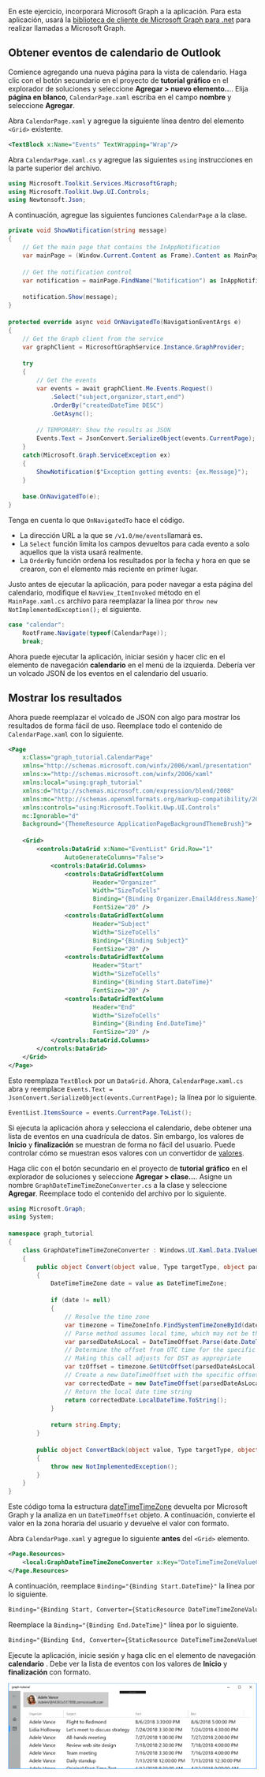<!-- markdownlint-disable MD002 MD041 -->

En este ejercicio, incorporará Microsoft Graph a la aplicación. Para esta aplicación, usará la [biblioteca de cliente de Microsoft Graph para .net](https://github.com/microsoftgraph/msgraph-sdk-dotnet) para realizar llamadas a Microsoft Graph.

## <a name="get-calendar-events-from-outlook"></a>Obtener eventos de calendario de Outlook

Comience agregando una nueva página para la vista de calendario. Haga clic con el botón secundario en el proyecto de **tutorial gráfico** en el explorador de soluciones y seleccione **Agregar > nuevo elemento..**.. Elija **página en blanco**, `CalendarPage.xaml` escriba en el campo **nombre** y seleccione **Agregar**.

Abra `CalendarPage.xaml` y agregue la siguiente línea dentro del elemento `<Grid>` existente.

```xml
<TextBlock x:Name="Events" TextWrapping="Wrap"/>
```

Abra `CalendarPage.xaml.cs` y agregue las siguientes `using` instrucciones en la parte superior del archivo.

```cs
using Microsoft.Toolkit.Services.MicrosoftGraph;
using Microsoft.Toolkit.Uwp.UI.Controls;
using Newtonsoft.Json;
```

A continuación, agregue las siguientes funciones `CalendarPage` a la clase.

```cs
private void ShowNotification(string message)
{
    // Get the main page that contains the InAppNotification
    var mainPage = (Window.Current.Content as Frame).Content as MainPage;

    // Get the notification control
    var notification = mainPage.FindName("Notification") as InAppNotification;

    notification.Show(message);
}

protected override async void OnNavigatedTo(NavigationEventArgs e)
{
    // Get the Graph client from the service
    var graphClient = MicrosoftGraphService.Instance.GraphProvider;

    try
    {
        // Get the events
        var events = await graphClient.Me.Events.Request()
            .Select("subject,organizer,start,end")
            .OrderBy("createdDateTime DESC")
            .GetAsync();

        // TEMPORARY: Show the results as JSON
        Events.Text = JsonConvert.SerializeObject(events.CurrentPage);
    }
    catch(Microsoft.Graph.ServiceException ex)
    {
        ShowNotification($"Exception getting events: {ex.Message}");
    }

    base.OnNavigatedTo(e);
}
```

Tenga en cuenta lo que `OnNavigatedTo` hace el código.

- La dirección URL a la que se `/v1.0/me/events`llamará es.
- La `Select` función limita los campos devueltos para cada evento a solo aquellos que la vista usará realmente.
- La `OrderBy` función ordena los resultados por la fecha y hora en que se crearon, con el elemento más reciente en primer lugar.

Justo antes de ejecutar la aplicación, para poder navegar a esta página del calendario, modifique el `NavView_ItemInvoked` método en el `MainPage.xaml.cs` archivo para reemplazar la línea por `throw new NotImplementedException();` el siguiente.

```cs
case "calendar":
    RootFrame.Navigate(typeof(CalendarPage));
    break;
```

Ahora puede ejecutar la aplicación, iniciar sesión y hacer clic en el elemento de navegación **calendario** en el menú de la izquierda. Debería ver un volcado JSON de los eventos en el calendario del usuario.

## <a name="display-the-results"></a>Mostrar los resultados

Ahora puede reemplazar el volcado de JSON con algo para mostrar los resultados de forma fácil de uso. Reemplace todo el contenido de `CalendarPage.xaml` con lo siguiente.

```xml
<Page
    x:Class="graph_tutorial.CalendarPage"
    xmlns="http://schemas.microsoft.com/winfx/2006/xaml/presentation"
    xmlns:x="http://schemas.microsoft.com/winfx/2006/xaml"
    xmlns:local="using:graph_tutorial"
    xmlns:d="http://schemas.microsoft.com/expression/blend/2008"
    xmlns:mc="http://schemas.openxmlformats.org/markup-compatibility/2006"
    xmlns:controls="using:Microsoft.Toolkit.Uwp.UI.Controls"
    mc:Ignorable="d"
    Background="{ThemeResource ApplicationPageBackgroundThemeBrush}">

    <Grid>
        <controls:DataGrid x:Name="EventList" Grid.Row="1"
                AutoGenerateColumns="False">
            <controls:DataGrid.Columns>
                <controls:DataGridTextColumn
                        Header="Organizer"
                        Width="SizeToCells"
                        Binding="{Binding Organizer.EmailAddress.Name}"
                        FontSize="20" />
                <controls:DataGridTextColumn
                        Header="Subject"
                        Width="SizeToCells"
                        Binding="{Binding Subject}"
                        FontSize="20" />
                <controls:DataGridTextColumn
                        Header="Start"
                        Width="SizeToCells"
                        Binding="{Binding Start.DateTime}"
                        FontSize="20" />
                <controls:DataGridTextColumn
                        Header="End"
                        Width="SizeToCells"
                        Binding="{Binding End.DateTime}"
                        FontSize="20" />
            </controls:DataGrid.Columns>
        </controls:DataGrid>
    </Grid>
</Page>
```

Esto reemplaza `TextBlock` por un `DataGrid`. Ahora, `CalendarPage.xaml.cs` abra y reemplace `Events.Text = JsonConvert.SerializeObject(events.CurrentPage);` la línea por lo siguiente.

```cs
EventList.ItemsSource = events.CurrentPage.ToList();
```

Si ejecuta la aplicación ahora y selecciona el calendario, debe obtener una lista de eventos en una cuadrícula de datos. Sin embargo, los valores de **Inicio** y **finalización** se muestran de forma no fácil del usuario. Puede controlar cómo se muestran esos valores con un convertidor de [valores](https://docs.microsoft.com/uwp/api/Windows.UI.Xaml.Data.IValueConverter).

Haga clic con el botón secundario en el proyecto de **tutorial gráfico** en el explorador de soluciones y seleccione **Agregar > clase...**. Asigne un nombre `GraphDateTimeTimeZoneConverter.cs` a la clase y seleccione **Agregar**. Reemplace todo el contenido del archivo por lo siguiente.

```cs
using Microsoft.Graph;
using System;

namespace graph_tutorial
{
    class GraphDateTimeTimeZoneConverter : Windows.UI.Xaml.Data.IValueConverter
    {
        public object Convert(object value, Type targetType, object parameter, string language)
        {
            DateTimeTimeZone date = value as DateTimeTimeZone;

            if (date != null)
            {
                // Resolve the time zone
                var timezone = TimeZoneInfo.FindSystemTimeZoneById(date.TimeZone);
                // Parse method assumes local time, which may not be the case
                var parsedDateAsLocal = DateTimeOffset.Parse(date.DateTime);
                // Determine the offset from UTC time for the specific date
                // Making this call adjusts for DST as appropriate
                var tzOffset = timezone.GetUtcOffset(parsedDateAsLocal.DateTime);
                // Create a new DateTimeOffset with the specific offset from UTC
                var correctedDate = new DateTimeOffset(parsedDateAsLocal.DateTime, tzOffset);
                // Return the local date time string
                return correctedDate.LocalDateTime.ToString();
            }

            return string.Empty;
        }

        public object ConvertBack(object value, Type targetType, object parameter, string language)
        {
            throw new NotImplementedException();
        }
    }
}
```

Este código toma la estructura [dateTimeTimeZone](https://developer.microsoft.com/en-us/graph/docs/api-reference/v1.0/resources/datetimetimezone) devuelta por Microsoft Graph y la analiza en un `DateTimeOffset` objeto. A continuación, convierte el valor en la zona horaria del usuario y devuelve el valor con formato.

Abra `CalendarPage.xaml` y agregue lo siguiente **antes** del `<Grid>` elemento.

```xml
<Page.Resources>
    <local:GraphDateTimeTimeZoneConverter x:Key="DateTimeTimeZoneValueConverter" />
</Page.Resources>
```

A continuación, reemplace `Binding="{Binding Start.DateTime}"` la línea por lo siguiente.

```xml
Binding="{Binding Start, Converter={StaticResource DateTimeTimeZoneValueConverter}}"
```

Reemplace la `Binding="{Binding End.DateTime}"` línea por lo siguiente.

```xml
Binding="{Binding End, Converter={StaticResource DateTimeTimeZoneValueConverter}}"
```

Ejecute la aplicación, inicie sesión y haga clic en el elemento de navegación **calendario** . Debe ver la lista de eventos con los valores de **Inicio** y **finalización** con formato.

![Captura de pantalla de la tabla de eventos](./images/add-msgraph-01.png)
